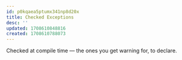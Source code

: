 ```yaml
---
id: p0kqaea5ptumx341np8d20x
title: Checked Exceptions
desc: ''
updated: 1708610848816
created: 1708610788073
---
```


Checked at compile time — the ones you get warning for, to declare.
